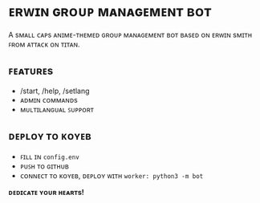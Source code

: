 # ᴇʀᴡɪɴ ɢʀᴏᴜᴘ ᴍᴀɴᴀɢᴇᴍᴇɴᴛ ʙᴏᴛ

A sᴍᴀʟʟ ᴄᴀᴘs ᴀɴɪᴍᴇ-ᴛʜᴇᴍᴇᴅ ɢʀᴏᴜᴘ ᴍᴀɴᴀɢᴇᴍᴇɴᴛ ʙᴏᴛ ʙᴀsᴇᴅ ᴏɴ ᴇʀᴡɪɴ sᴍɪᴛʜ ꜰʀᴏᴍ ᴀᴛᴛᴀᴄᴋ ᴏɴ ᴛɪᴛᴀɴ.

## ꜰᴇᴀᴛᴜʀᴇs
- /start, /help, /setlang
- ᴀᴅᴍɪɴ ᴄᴏᴍᴍᴀɴᴅs
- ᴍᴜʟᴛɪʟᴀɴɢᴜᴀʟ ꜱᴜᴘᴘᴏʀᴛ

## ᴅᴇᴘʟᴏʏ ᴛᴏ ᴋᴏʏᴇʙ
- ꜰɪʟʟ ɪɴ `config.env`
- ᴘᴜꜱʜ ᴛᴏ ɢɪᴛʜᴜʙ
- ᴄᴏɴɴᴇᴄᴛ ᴛᴏ ᴋᴏʏᴇʙ, ᴅᴇᴘʟᴏʏ ᴡɪᴛʜ `worker: python3 -m bot`

**ᴅᴇᴅɪᴄᴀᴛᴇ ʏᴏᴜʀ ʜᴇᴀʀᴛs!**
